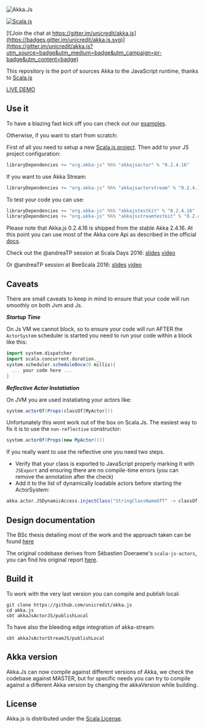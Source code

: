 ![Akka.Js](https://raw.githubusercontent.com/unicredit/akka.js/merge-js/logo/akkajs.png)

[![Scala.js](https://www.scala-js.org/assets/badges/scalajs-0.6.8.svg)](https://www.scala-js.org)

[![Join the chat at https://gitter.im/unicredit/akka.js](https://badges.gitter.im/unicredit/akka.js.svg)](https://gitter.im/unicredit/akka.js?utm_source=badge&utm_medium=badge&utm_campaign=pr-badge&utm_content=badge)

This repository is the port of sources Akka to the JavaScript runtime, thanks to [Scala.js](http://scala-js.org)

[LIVE DEMO](http://akka-js.org)

## Use it

To have a blazing fast kick off you can check out our [examples](https://github.com/unicredit/akka.js-examples).

Otherwise, if you want to start from scratch:

First of all you need to setup a new [Scala.js project](https://www.scala-js.org/doc/project/).
Then add to your JS project configuration:
```scala
libraryDependencies += "org.akka-js" %%% "akkajsactor" % "0.2.4.16"
```

If you want to use Akka Stream:
```scala
libraryDependencies += "org.akka-js" %%% "akkajsactorstream" % "0.2.4.16"
```

To test your code you can use:
```scala
libraryDependencies += "org.akka-js" %%% "akkajstestkit" % "0.2.4.16"
libraryDependencies += "org.akka-js" %%% "akkajsstreamtestkit" % "0.2.4.16"
```


Please note that Akka.js 0.2.4.16 is shipped from the stable Akka 2.4.16.
At this point you can use most of the Akka core Api as described in the official [docs](http://doc.akka.io/docs/akka/2.4.16/scala.html).

Check out the @andreaTP session at Scala Days 2016:
[slides](https://github.com/andreaTP/sd2016.git)
[video](https://youtu.be/OCbuOc1GRP8)

Or @andreaTP session at BeeScala 2016:
[slides](https://github.com/andreaTP/beescala.git)
[video](https://youtu.be/pO1rY5780Mg)

## Caveats

There are small caveats to keep in mind to ensure that your code will run smoothly on both Jvm and Js.

***Startup Time***

On Js VM we cannot block, so to ensure your code will run AFTER the ```ActorSystem``` scheduler is started you need to run your code within a block like this:
```scala
import system.dispatcher
import scala.concurrent.duration._
system.scheduler.scheduleOnce(0 millis){
  ... your code here ...
}
```

***Reflective Actor Instatiation***

On JVM you are used instatiating your actors like:
```scala
system.actorOf(Props(classOf[MyActor]))
```
Unfortunately this wont work out of the box on Scala.Js.
The easiest way to fix it is to use the ```non-reflective``` constructor:
```scala
system.actorOf(Props(new MyActor()))
```
If you really want to use the reflective one you need two steps.

  - Verify that your class is exported to JavaScript properly marking it with ```JSExport``` and ensuring there are no compile-time errors (you can remove the annotation after the check)
  - Add it to the list of dynamically loadable actors before starting the ActorSystem:
  ```scala
  akka.actor.JSDynamicAccess.injectClass("StringClassNameOfT" -> classOf[T])
  ```

## Design documentation

The BSc thesis detailing most of the work and the approach taken can be found [here](../../blob/merge-js/pdf/thesis.pdf)

The original codebase derives from Sébastien Doeraene's `scala-js-actors`, you can find his original report [here](http://lampwww.epfl.ch/~doeraene/scalajs-actors-design.pdf).

## Build it

To work with the very last version you can compile and publish local:
```
git clone https://github.com/unicredit/akka.js
cd akka.js
sbt akkaJsActorJS/publishLocal
```
To have also the bleeding edge integration of akka-stream:
```
sbt akkaJsActorStreamJS/publishLocal
```

## Akka version

Akka.Js can now compile against different versions of Akka, we check the codebase against MASTER,
but for specific needs you can try to compile against a different Akka version by changing the akkaVersion while building.

## License

Akka.js is distributed under the
[Scala License](http://www.scala-lang.org/license.html).
